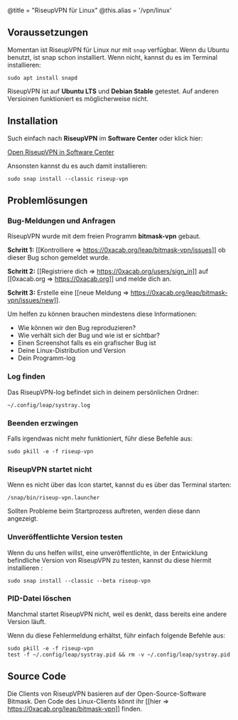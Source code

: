 @title = "RiseupVPN für Linux"
@this.alias = '/vpn/linux'

## Voraussetzungen

Momentan ist RiseupVPN für Linux nur mit `snap` verfügbar. Wenn du Ubuntu benutzt, ist snap schon installiert. Wenn nicht, kannst du es im Terminal installieren:

```
sudo apt install snapd
```

RiseupVPN ist auf **Ubuntu LTS** und **Debian Stable** getestet. Auf anderen Versioinen funktioniert es möglicherweise nicht.

## Installation

Such einfach nach **RiseupVPN** im **Software Center** oder klick hier:

<a class="btn btn-default btn-lg" href="snap://riseup-vpn">
  <i class="fa fa-reply-all"></i>
  Open RiseupVPN in Software Center
</a>

Ansonsten kannst du es auch damit installieren:

```
sudo snap install --classic riseup-vpn
```

## Problemlösungen

### Bug-Meldungen und Anfragen

RiseupVPN wurde mit dem freien Programm <b>bitmask-vpn</b> gebaut.

**Schritt 1:** [[Kontrolliere => https://0xacab.org/leap/bitmask-vpn/issues]] ob dieser Bug schon gemeldet wurde.

**Schritt 2:** [[Registriere dich => https://0xacab.org/users/sign_in]] auf [[0xacab.org => https://0xacab.org]] und melde dich an.

**Schritt 3:** Erstelle eine [[neue Meldung => https://0xacab.org/leap/bitmask-vpn/issues/new]].

Um helfen zu können brauchen mindestens diese Informationen:

* Wie können wir den Bug reproduzieren?
* Wie verhält sich der Bug und wie ist er sichtbar?
* Einen Screenshot falls es ein grafischer Bug ist
* Deine Linux-Distribution und Version
* Dein Programm-log

### Log finden

Das RiseupVPN-log befindet sich in deinem persönlichen Ordner:

```
~/.config/leap/systray.log
```

### Beenden erzwingen

Falls irgendwas nicht mehr funktioniert, führ diese Befehle aus:

```
sudo pkill -e -f riseup-vpn
```

### RiseupVPN startet nicht

Wenn es nicht über das Icon startet, kannst du es über das Terminal starten:

```
/snap/bin/riseup-vpn.launcher
```

Sollten Probleme beim Startprozess auftreten, werden diese dann angezeigt.

### Unveröffentlichte Version testen

Wenn du uns helfen willst, eine unveröffentlichte, in der Entwicklung befindliche Version von RiseupVPN zu testen, kannst du diese hiermit installieren :

```
sudo snap install --classic --beta riseup-vpn
```

### PID-Datei löschen

Manchmal startet RiseupVPN nicht, weil es denkt, dass bereits eine andere Version läuft.

Wenn du diese Fehlermeldung erhältst, führ einfach folgende Befehle aus:

```
sudo pkill -e -f riseup-vpn
test -f ~/.config/leap/systray.pid && rm -v ~/.config/leap/systray.pid
```

## Source Code
Die Clients von RiseupVPN basieren auf der Open-Source-Software Bitmask. Den Code des Linux-Clients könnt ihr [[hier => https://0xacab.org/leap/bitmask-vpn]] finden.

